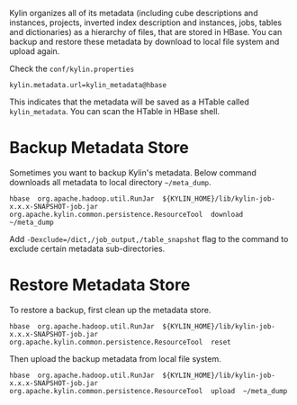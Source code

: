 Kylin organizes all of its metadata (including cube descriptions and instances, projects, inverted index description and instances, jobs, tables and dictionaries) as a hierarchy of files, that are stored in HBase. You can backup and restore these metadata by download to local file system and upload again.

Check the `conf/kylin.properties`

	kylin.metadata.url=kylin_metadata@hbase

This indicates that the metadata will be saved as a HTable called `kylin_metadata`. You can scan the HTable in HBase shell.

# Backup Metadata Store

Sometimes you want to backup Kylin's metadata. Below command downloads all metadata to local directory `~/meta_dump`.

	hbase  org.apache.hadoop.util.RunJar  ${KYLIN_HOME}/lib/kylin-job-x.x.x-SNAPSHOT-job.jar  org.apache.kylin.common.persistence.ResourceTool  download  ~/meta_dump

Add `-Dexclude=/dict,/job_output,/table_snapshot` flag to the command to exclude certain metadata sub-directories.

# Restore Metadata Store

To restore a backup, first clean up the metadata store.

	hbase  org.apache.hadoop.util.RunJar  ${KYLIN_HOME}/lib/kylin-job-x.x.x-SNAPSHOT-job.jar  org.apache.kylin.common.persistence.ResourceTool  reset  

Then upload the backup metadata from local file system.

	hbase  org.apache.hadoop.util.RunJar  ${KYLIN_HOME}/lib/kylin-job-x.x.x-SNAPSHOT-job.jar  org.apache.kylin.common.persistence.ResourceTool  upload  ~/meta_dump


